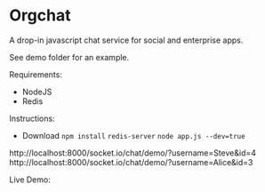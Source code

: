Orgchat
============

A drop-in javascript chat service for social and enterprise apps.

See demo folder for an example.

Requirements:
- NodeJS
- Redis

Instructions:
- Download
``` npm install ```
``` redis-server ```
``` node app.js --dev=true ```

http://localhost:8000/socket.io/chat/demo/?username=Steve&id=4
http://localhost:8000/socket.io/chat/demo/?username=Alice&id=3


Live Demo:

